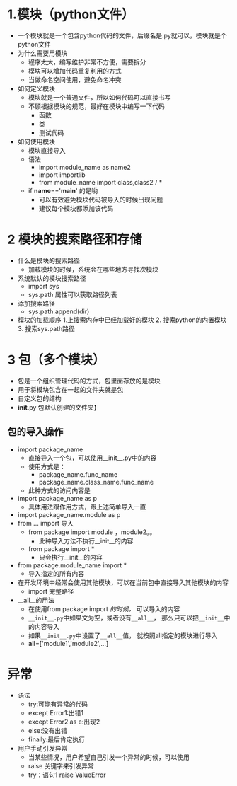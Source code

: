 # 1.模块（python文件）
- 一个模块就是一个包含python代码的文件，后缀名是.py就可以，模块就是个python文件
- 为什么需要用模块
    - 程序太大，编写维护非常不方便，需要拆分
    - 模块可以增加代码重复利用的方式
    - 当做命名空间使用，避免命名冲突
- 如何定义模块
    - 模块就是一个普通文件，所以如何代码可以直接书写    
    - 不顾根据模块的规范，最好在模块中编写一下代码
        - 函数
        - 类
        - 测试代码
- 如何使用模块
    - 模块直接导入
    - 语法
        - import module_name as name2
        - import importlib
        - from module_name import class,class2 / *
    - if __name__=='__main__' 的是哟
        - 可以有效避免模块代码被导入的时候出现问题
        - 建议每个模块都添加该代码
 
# 2 模块的搜索路径和存储
- 什么是模块的搜索路径
    - 加载模块的时候，系统会在哪些地方寻找次模块
- 系统默认的模块搜索路径
    - import sys
    - sys.path 属性可以获取路径列表
- 添加搜索路径
    - sys.path.append(dir)
- 模块的加载顺序
    1.上搜索内存中已经加载好的模块
    2. 搜索python的内置模块
    3. 搜索sys.path路径
    
# 3 包（多个模块）         
- 包是一个组织管理代码的方式，包里面存放的是模块
- 用于将模块包含在一起的文件夹就是包
- 自定义包的结构
- __init__.py 包默认创建的文件夹】

## 包的导入操作
- import package_name
    - 直接导入一个包，可以使用__init__.py中的内容
    - 使用方式是：
        - package_name.func_name
        - package_name.class_name.func_name 
    - 此种方式的访问内容是
 - import package_name as p
    - 具体用法跟作用方式，跟上述简单导入一直
 - import package_name.module as p
 - from ... import 导入
    - from package import module ，module2。。
        - 此种导入方法不执行__init__的内容 
    - from package import *
        - 只会执行__init__的内容
 - from package.module_name import *
    - 导入指定的所有内容     
 - 在开发环境中经常会使用其他模块，可以在当前包中直接导入其他模块的内容
    - import 完整路径                        
 - __all__的用法
    - 在使用from package import *的时候，* 可以导入的内容
    - `__init__.py`中如果文为空，或者没有`__all__`， 那么只可以把`__init__`中的内容导入 
    - 如果`__init__.py`中设置了`__all__`值， 就按照all指定的模块进行导入
    - __all__=['module1','module2',...]   

# 异常
- 语法
    - try:可能有异常的代码
    - except Error1:出错1
    - except Error2 as e:出现2
    - else:没有出错
    - finally:最后肯定执行  
- 用户手动引发异常
    - 当某些情况，用户希望自己引发一个异常的时候，可以使用
    - raise 关键字来引发异常
    - try：语句1 raise ValueError        
    
                              
                              